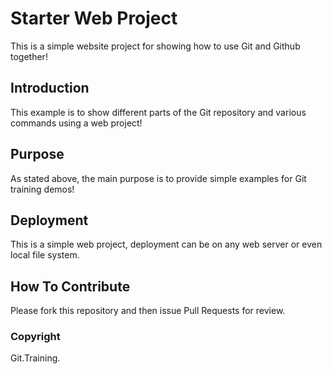 # Starter Web Project

This is a simple website project for showing how to use Git and Github together!

## Introduction

This example is to show different parts of the Git repository and various commands using a web project!

## Purpose

As stated above, the main purpose is to provide simple examples for Git training demos!

## Deployment

This is a simple web project, deployment can be on any web server or even local file system.

## How To Contribute

Please fork this repository and then issue Pull Requests for review.
### Copyright

Git.Training.